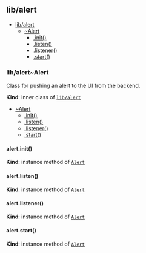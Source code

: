 <a name="module_lib/alert"></a>

## lib/alert

* [lib/alert](#module_lib/alert)
    * [~Alert](#module_lib/alert..Alert)
        * [.init()](#module_lib/alert..Alert+init)
        * [.listen()](#module_lib/alert..Alert+listen)
        * [.listener()](#module_lib/alert..Alert+listener)
        * [.start()](#module_lib/alert..Alert+start)

<a name="module_lib/alert..Alert"></a>

### lib/alert~Alert
Class for pushing an alert to the UI from the backend.

**Kind**: inner class of [<code>lib/alert</code>](#module_lib/alert)  

* [~Alert](#module_lib/alert..Alert)
    * [.init()](#module_lib/alert..Alert+init)
    * [.listen()](#module_lib/alert..Alert+listen)
    * [.listener()](#module_lib/alert..Alert+listener)
    * [.start()](#module_lib/alert..Alert+start)

<a name="module_lib/alert..Alert+init"></a>

#### alert.init()
**Kind**: instance method of [<code>Alert</code>](#module_lib/alert..Alert)  
<a name="module_lib/alert..Alert+listen"></a>

#### alert.listen()
**Kind**: instance method of [<code>Alert</code>](#module_lib/alert..Alert)  
<a name="module_lib/alert..Alert+listener"></a>

#### alert.listener()
**Kind**: instance method of [<code>Alert</code>](#module_lib/alert..Alert)  
<a name="module_lib/alert..Alert+start"></a>

#### alert.start()
**Kind**: instance method of [<code>Alert</code>](#module_lib/alert..Alert)  
